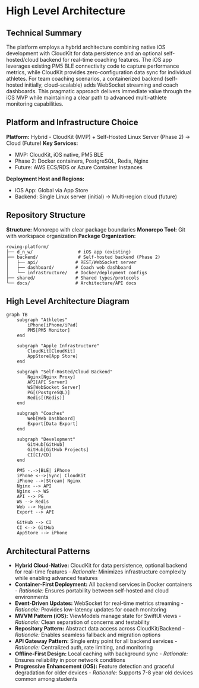 # High Level Architecture

## Technical Summary
The platform employs a hybrid architecture combining native iOS development with CloudKit for data persistence and an optional self-hosted/cloud backend for real-time coaching features. The iOS app leverages existing PM5 BLE connectivity code to capture performance metrics, while CloudKit provides zero-configuration data sync for individual athletes. For team coaching scenarios, a containerized backend (self-hosted initially, cloud-scalable) adds WebSocket streaming and coach dashboards. This pragmatic approach delivers immediate value through the iOS MVP while maintaining a clear path to advanced multi-athlete monitoring capabilities.

## Platform and Infrastructure Choice
**Platform:** Hybrid - CloudKit (MVP) + Self-Hosted Linux Server (Phase 2) → Cloud (Future)
**Key Services:** 
- MVP: CloudKit, iOS native, PM5 BLE
- Phase 2: Docker containers, PostgreSQL, Redis, Nginx
- Future: AWS ECS/RDS or Azure Container Instances

**Deployment Host and Regions:** 
- iOS App: Global via App Store
- Backend: Single Linux server (initial) → Multi-region cloud (future)

## Repository Structure
**Structure:** Monorepo with clear package boundaries
**Monorepo Tool:** Git with workspace organization
**Package Organization:**
```
rowing-platform/
├── d_n_w/                 # iOS app (existing)
├── backend/               # Self-hosted backend (Phase 2)
│   ├── api/              # REST/WebSocket server
│   ├── dashboard/        # Coach web dashboard
│   └── infrastructure/   # Docker/deployment configs
├── shared/               # Shared types/protocols
└── docs/                 # Architecture/API docs
```

## High Level Architecture Diagram
```mermaid
graph TB
    subgraph "Athletes"
        iPhone[iPhone/iPad]
        PM5[PM5 Monitor]
    end
    
    subgraph "Apple Infrastructure"
        CloudKit[CloudKit]
        AppStore[App Store]
    end
    
    subgraph "Self-Hosted/Cloud Backend"
        Nginx[Nginx Proxy]
        API[API Server]
        WS[WebSocket Server]
        PG[(PostgreSQL)]
        Redis[(Redis)]
    end
    
    subgraph "Coaches"
        Web[Web Dashboard]
        Export[Data Export]
    end
    
    subgraph "Development"
        GitHub[GitHub]
        GitHub[GitHub Projects]
        CI[CI/CD]
    end
    
    PM5 -.->|BLE| iPhone
    iPhone <-->|Sync| CloudKit
    iPhone -->|Stream| Nginx
    Nginx --> API
    Nginx --> WS
    API --> PG
    WS --> Redis
    Web --> Nginx
    Export --> API
    
    GitHub --> CI
    CI <--> GitHub
    AppStore --> iPhone
```

## Architectural Patterns
- **Hybrid Cloud-Native:** CloudKit for data persistence, optional backend for real-time features - *Rationale:* Minimizes infrastructure complexity while enabling advanced features
- **Container-First Deployment:** All backend services in Docker containers - *Rationale:* Ensures portability between self-hosted and cloud environments
- **Event-Driven Updates:** WebSocket for real-time metrics streaming - *Rationale:* Provides low-latency updates for coach monitoring
- **MVVM Pattern (iOS):** ViewModels manage state for SwiftUI views - *Rationale:* Clean separation of concerns and testability
- **Repository Pattern:** Abstract data access across CloudKit/Backend - *Rationale:* Enables seamless fallback and migration options
- **API Gateway Pattern:** Single entry point for all backend services - *Rationale:* Centralized auth, rate limiting, and monitoring
- **Offline-First Design:** Local caching with background sync - *Rationale:* Ensures reliability in poor network conditions
- **Progressive Enhancement (iOS):** Feature detection and graceful degradation for older devices - *Rationale:* Supports 7-8 year old devices common among students

